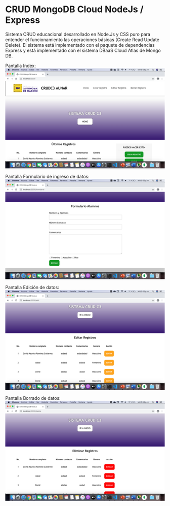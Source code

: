 # CRUD MongoDB Cloud NodeJs / Express

Sistema CRUD educacional desarrollado en Node.Js y CSS puro para entender el funcionamiento las operaciones básicas (Create Read Update Delete). El sistema está implementado con el paquete de dependencias Express y está implementado con el sistema DBaaS Cloud Atlas de Mongo DB.

Pantalla Index:
![](src/public/assets/images/screen0.png)

Pantalla Formulario de ingreso de datos:
![](src/public/assets/images/screen1.png)

Pantalla Edición de datos:
![](src/public/assets/images/screen2.png)

Pantalla Borrado de datos:
![](src/public/assets/images/screen3.png)
